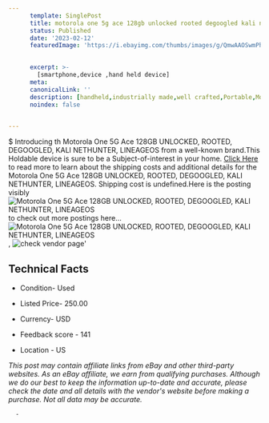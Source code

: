 ```yaml
---
      template: SinglePost
      title: motorola one 5g ace 128gb unlocked rooted degoogled kali nethunter lineageos
      status: Published
      date: '2023-02-12'
      featuredImage: 'https://i.ebayimg.com/thumbs/images/g/QmwAAOSwmPhjZUCH/s-l225.jpg'
       

      excerpt: >-
        [smartphone,device ,hand held device]
      meta:
      canonicalLink: ''
      description: [handheld,industrially made,well crafted,Portable,Mobile,Compact,Convenient,Lightweight,Maneuverable,Man-portable,Miniature,Carriable,Hand-held,Light,Holdable,Transportable,Mobile device,Pocket-sized,On-the-go,Wireless,Cordless,Compact size,Convenient size, smartphone,device ,hand held device]
      noindex: false
      

---
```

$
      Introducing th Motorola One 5G Ace 128GB UNLOCKED, ROOTED, DEGOOGLED, KALI NETHUNTER, LINEAGEOS from a well-known brand.This Holdable device  is sure to be a Subject-of-interest in your home. [Click Here](https://www.ebay.com/itm/234881838130?hash=item36b00c6c32%3Ag%3AQmwAAOSwmPhjZUCH&mkevt=1&mkcid=1&mkrid=711-53200-19255-0&campid=%253CePNCampaignId%253E&customid=%253CreferenceId%253E&toolid=10049) to read more to learn about the shipping costs and additional details for the Motorola One 5G Ace 128GB UNLOCKED, ROOTED, DEGOOGLED, KALI NETHUNTER, LINEAGEOS. Shipping cost is undefined.Here is the posting visibly ![Motorola One 5G Ace 128GB UNLOCKED, ROOTED, DEGOOGLED, KALI NETHUNTER, LINEAGEOS](https://i.ebayimg.com/thumbs/images/g/QmwAAOSwmPhjZUCH/s-l225.jpg) to check out more postings here... ![Motorola One 5G Ace 128GB UNLOCKED, ROOTED, DEGOOGLED, KALI NETHUNTER, LINEAGEOS](https://i.ebayimg.com/images/g/QmwAAOSwmPhjZUCH/s-l1600.jpg), ![check vendor page](https://origin-galleryplus.ebayimg.com/ws/web/234881838130_2_0_1/225x225.jpg,https://origin-galleryplus.ebayimg.com/ws/web/234881838130_3_0_1/225x225.jpg,https://origin-galleryplus.ebayimg.com/ws/web/234881838130_4_0_1/225x225.jpg,https://origin-galleryplus.ebayimg.com/ws/web/234881838130_5_0_1/225x225.jpg,https://origin-galleryplus.ebayimg.com/ws/web/234881838130_6_0_1/225x225.jpg,https://origin-galleryplus.ebayimg.com/ws/web/234881838130_7_0_1/225x225.jpg,https://origin-galleryplus.ebayimg.com/ws/web/234881838130_8_0_1/225x225.jpg,https://origin-galleryplus.ebayimg.com/ws/web/234881838130_9_0_1/225x225.jpg,https://origin-galleryplus.ebayimg.com/ws/web/234881838130_10_0_1/225x225.jpg,https://origin-galleryplus.ebayimg.com/ws/web/234881838130_11_0_1/225x225.jpg,https://origin-galleryplus.ebayimg.com/ws/web/234881838130_12_0_1/225x225.jpg)'

      

 ## Technical Facts 



     
      

 - Condition- Used 


      

 - Listed Price- 250.00 


      

 - Currency- USD 


      

 - Feedback score - 141 


      

 - Location - US 


      
      

 *_This post may contain affiliate links from eBay and other third-party websites. As an eBay affiliate, we earn from qualifying purchases. Although we do our best to keep the information up-to-date and accurate, please check the date and all details with the vendor's website before making a purchase. Not all data may be accurate._*




      -
